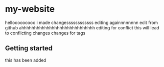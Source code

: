 # my-website
hellooooooooo
i made changessssssssssss
editing againnnnnnnn
edit from github
ahhhhhhhhhhhhhhhhhhhhhhhhhhhhh
editing for conflict
this will lead to conflicting changes
changes for tags

## Getting started

this has been added
